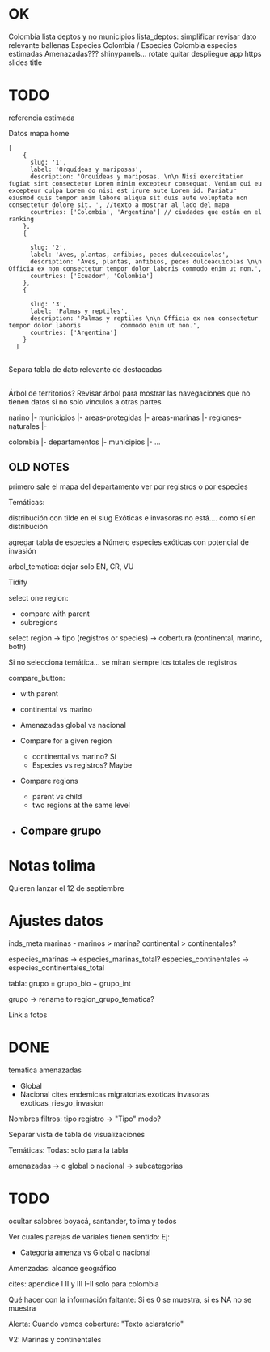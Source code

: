 


# OK

Colombia
lista deptos y no municipios
lista_deptos: simplificar
revisar dato relevante ballenas
Especies Colombia / Especies Colombia
especies estimadas Amenazadas???
shinypanels... rotate quitar
despliegue app https
slides title

# TODO


referencia estimada




Datos mapa home

```
[
    {
      slug: '1',
      label: 'Orquídeas y mariposas',
      description: 'Orquídeas y mariposas. \n\n Nisi exercitation fugiat sint consectetur Lorem minim excepteur consequat. Veniam qui eu excepteur culpa Lorem do nisi est irure aute Lorem id. Pariatur eiusmod quis tempor anim labore aliqua sit duis aute voluptate non consectetur dolore sit. ', //texto a mostrar al lado del mapa 
      countries: ['Colombia', 'Argentina'] // ciudades que están en el ranking
    },
    {

      slug: '2',
      label: 'Aves, plantas, anfibios, peces dulceacuicolas',
      description: 'Aves, plantas, anfibios, peces dulceacuicolas \n\n Officia ex non consectetur tempor dolor laboris commodo enim ut non.',
      countries: ['Ecuador', 'Colombia']
    },
    {

      slug: '3',
      label: 'Palmas y reptiles',
      description: 'Palmas y reptiles \n\n Officia ex non consectetur tempor dolor laboris           commodo enim ut non.',
      countries: ['Argentina']
    }
  ]
```

## 

Separa tabla de dato relevante de destacadas



##


Árbol de territorios?
Revisar árbol para mostrar las navegaciones que no tienen datos si no solo vínculos a otras partes

narino
 |- municipios
 |- areas-protegidas
 |- areas-marinas
 |- regiones-naturales
 |- 

colombia
 |- departamentos
 |- municipios
 |- ...




## OLD NOTES





primero sale el mapa del departamento
ver por registros o por especies


Temáticas:

distribución con tilde en el slug
Exóticas e invasoras no está.... como sí en distribución

agregar tabla de especies a Número especies exóticas con potencial de invasión

arbol_tematica: dejar solo EN, CR, VU



Tidify

select one region:
- compare with parent
- subregions

select region -> 
    tipo (registros or species) -> 
        cobertura (continental, marino, both)

Si no selecciona temática... se miran siempre los totales de registros

compare_button:
- with parent
- continental vs marino
- Amenazadas global vs nacional




- Compare for a given region   
    - continental vs marino? Si
    - Especies vs registros? Maybe

- Compare regions
    - parent vs child
    - two regions at the same level

- Compare grupo
    - 



# Notas tolima

Quieren lanzar el 12 de septiembre






# Ajustes datos

inds_meta
marinas - marinos > marina?
continental > continentales?

especies_marinas -> especies_marinas_total?
especies_continentales -> especies_continentales_total 

tabla: grupo = grupo_bio + grupo_int

grupo -> rename to region_grupo_tematica?


Link a fotos


# DONE


tematica
amenazadas
 - Global
 - Nacional
cites
endemicas
migratorias
exoticas
invasoras
exoticas_riesgo_invasion


Nombres filtros:
tipo registro -> "Tipo"
modo?


Separar vista de tabla de visualizaciones

Temáticas:
Todas: solo para la tabla


amenazadas -> o global o nacional
-> subcategorias


# TODO

ocultar salobres
boyacá, santander, tolima y todos




Ver cuáles parejas de variales tienen sentido:
Ej:
- Categoría amenza vs Global o nacional



Amenzadas:
alcance geográfico

cites: apendice
I II y III
I-II solo para colombia


Qué hacer con la información faltante:
Si es 0 se muestra, si es NA no se muestra



Alerta: Cuando vemos cobertura:
"Texto aclaratorio"


V2:
Marinas y continentales













